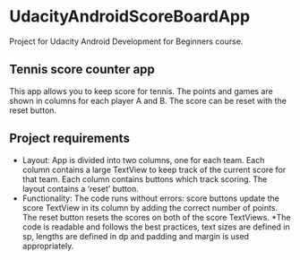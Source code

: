 # UdacityAndroidScoreBoardApp
Project for Udacity Android Development for Beginners course.
## Tennis score counter app
This app allows you to keep score for tennis. The points and games are shown in columns for each player A and B. The score can be reset with the reset button.
## Project requirements
* Layout: App is divided into two columns, one for each team. Each column contains a large TextView to keep track of the current score for that team. Each column contains buttons which track scoring. The layout contains a ‘reset’ button.
* Functionality: The code runs without errors: score buttons update the score TextView in its column by adding the correct number of points. 	
The reset button resets the scores on both of the score TextViews.
*The code is readable and follows the best practices, text sizes are defined in sp, lengths are defined in dp and
padding and margin is used appropriately.
